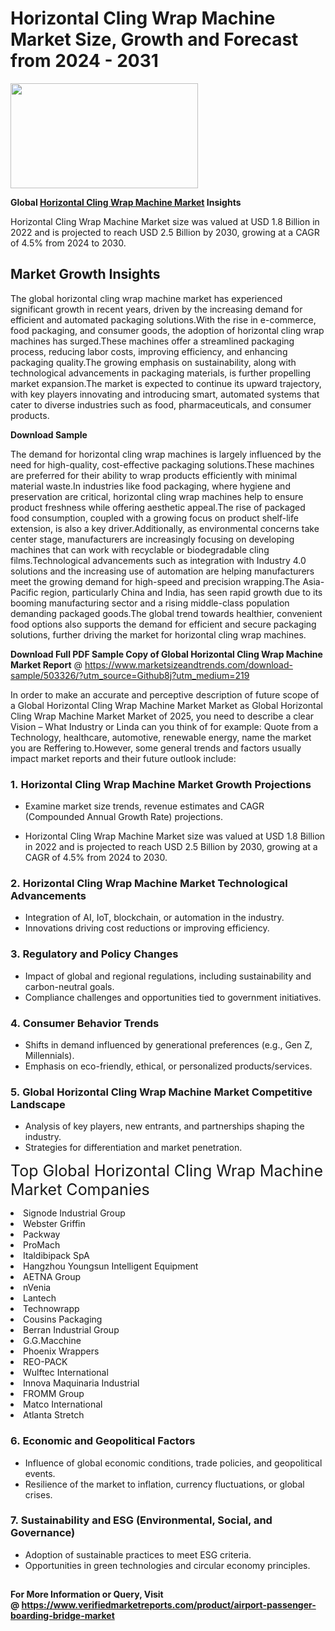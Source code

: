 <H1>Horizontal Cling Wrap Machine Market Size, Growth and Forecast from 2024 - 2031</H1><img class="aligncenter size-medium wp-image-584254" src="https://thirdeyenews.in/wp-content/uploads/2024/09/Global-Market-Research-300x168.jpeg" alt="" width="300" height="168" /><p><strong>Global&nbsp;<a href="https://www.marketsizeandtrends.com/download-sample/503326/?utm_source=Github8j?utm_medium=219">Horizontal Cling Wrap Machine Market</a> Insights</strong></p><p>Horizontal Cling Wrap Machine Market size was valued at USD 1.8 Billion in 2022 and is projected to reach USD 2.5 Billion by 2030, growing at a CAGR of 4.5% from 2024 to 2030.</p><p><h2>Market Growth Insights</h2> <p>The global horizontal cling wrap machine market has experienced significant growth in recent years, driven by the increasing demand for efficient and automated packaging solutions.With the rise in e-commerce, food packaging, and consumer goods, the adoption of horizontal cling wrap machines has surged.These machines offer a streamlined packaging process, reducing labor costs, improving efficiency, and enhancing packaging quality.The growing emphasis on sustainability, along with technological advancements in packaging materials, is further propelling market expansion.The market is expected to continue its upward trajectory, with key players innovating and introducing smart, automated systems that cater to diverse industries such as food, pharmaceuticals, and consumer products.</p> <p><strong>Download Sample</strong></p> <p>The demand for horizontal cling wrap machines is largely influenced by the need for high-quality, cost-effective packaging solutions.These machines are preferred for their ability to wrap products efficiently with minimal material waste.In industries like food packaging, where hygiene and preservation are critical, horizontal cling wrap machines help to ensure product freshness while offering aesthetic appeal.The rise of packaged food consumption, coupled with a growing focus on product shelf-life extension, is also a key driver.Additionally, as environmental concerns take center stage, manufacturers are increasingly focusing on developing machines that can work with recyclable or biodegradable cling films.Technological advancements such as integration with Industry 4.0 solutions and the increasing use of automation are helping manufacturers meet the growing demand for high-speed and precision wrapping.The Asia-Pacific region, particularly China and India, has seen rapid growth due to its booming manufacturing sector and a rising middle-class population demanding packaged goods.The global trend towards healthier, convenient food options also supports the demand for efficient and secure packaging solutions, further driving the market for horizontal cling wrap machines.</p> <p><span class=""><strong>Download Full PDF Sample Copy of Global Horizontal Cling Wrap Machine Market Report</strong> @ <a href="https://www.marketsizeandtrends.com/download-sample/503326/?utm_source=Github8j?utm_medium=219" target="_blank">https://www.marketsizeandtrends.com/download-sample/503326/?utm_source=Github8j?utm_medium=219</a></span></p><p>In order to make an accurate and perceptive description of future scope of a Global&nbsp;Horizontal Cling Wrap Machine Market Market as Global&nbsp;Horizontal Cling Wrap Machine Market Market of 2025, you need to describe a clear Vision &ndash; What Industry or Linda can you think of for example: Quote from a Technology, healthcare, automotive, renewable energy, name the market you are Reffering to.However, some general trends and factors usually impact market reports and their future outlook include:</p><h3>1.&nbsp;<strong>Horizontal Cling Wrap Machine Market Growth Projections</strong></h3><ul><li>Examine market size trends, revenue estimates and CAGR (Compounded Annual Growth Rate) projections.</li><li><p>Horizontal Cling Wrap Machine Market size was valued at USD 1.8 Billion in 2022 and is projected to reach USD 2.5 Billion by 2030, growing at a CAGR of 4.5% from 2024 to 2030.</p></li></ul><h3>2.&nbsp;<strong>Horizontal Cling Wrap Machine Market Technological Advancements</strong></h3><ul><li>Integration of AI, IoT, blockchain, or automation in the industry.</li><li>Innovations driving cost reductions or improving efficiency.</li></ul><h3>3.&nbsp;<strong>Regulatory and Policy Changes</strong></h3><ul><li>Impact of global and regional regulations, including sustainability and carbon-neutral goals.</li><li>Compliance challenges and opportunities tied to government initiatives.</li></ul><h3>4.&nbsp;<strong>Consumer Behavior Trends</strong></h3><ul><li>Shifts in demand influenced by generational preferences (e.g., Gen Z, Millennials).</li><li>Emphasis on eco-friendly, ethical, or personalized products/services.</li></ul><h3>5.&nbsp;<strong>Global Horizontal Cling Wrap Machine Market Competitive Landscape</strong></h3><ul><li>Analysis of key players, new entrants, and partnerships shaping the industry.</li><li>Strategies for differentiation and market penetration.</li></ul><p data-pm-slice="1 1 []"><span style="color: inherit; font-family: inherit; font-size: 25px;">Top Global Horizontal Cling Wrap Machine Market Companies</span></p><div class="" data-test-id=""><p><li>Signode Industrial Group</li><li> Webster Griffin</li><li> Packway</li><li> ProMach</li><li> Italdibipack SpA</li><li> Hangzhou Youngsun Intelligent Equipment</li><li> AETNA Group</li><li> nVenia</li><li> Lantech</li><li> Technowrapp</li><li> Cousins Packaging</li><li> Berran Industrial Group</li><li> G.G.Macchine</li><li> Phoenix Wrappers</li><li> REO-PACK</li><li> Wulftec International</li><li> Innova Maquinaria Industrial</li><li> FROMM Group</li><li> Matco International</li><li> Atlanta Stretch</li></p></div><h3>6.&nbsp;<strong>Economic and Geopolitical Factors</strong></h3><ul><li>Influence of global economic conditions, trade policies, and geopolitical events.</li><li>Resilience of the market to inflation, currency fluctuations, or global crises.</li></ul><h3>7.&nbsp;<strong>Sustainability and ESG (Environmental, Social, and Governance)</strong></h3><ul><li>Adoption of sustainable practices to meet ESG criteria.</li><li>Opportunities in green technologies and circular economy principles.</li></ul><h2><strong style="font-size: 14px;">For More Information or Query, Visit @&nbsp;</strong><a style="background-color: #ffffff; font-size: 14px;" href="https://www.marketsizeandtrends.com/report/horizontal-cling-wrap-machine-market/" target="_blank">https://www.verifiedmarketreports.com/product/airport-passenger-boarding-bridge-market</a></h2>